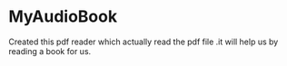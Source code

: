 # MyAudioBook
Created this pdf reader which actually read the pdf file .it will help us by reading a book for us.
